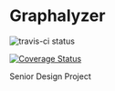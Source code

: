 # Graphalyzer
![travis-ci status](https://travis-ci.org/rwhite226/Graphalyzer.svg?branch=master)

[![Coverage Status](https://coveralls.io/repos/rwhite226/Graphalyzer/badge.svg?branch=master&service=github)](https://coveralls.io/github/rwhite226/Graphalyzer?branch=master)

Senior Design Project
